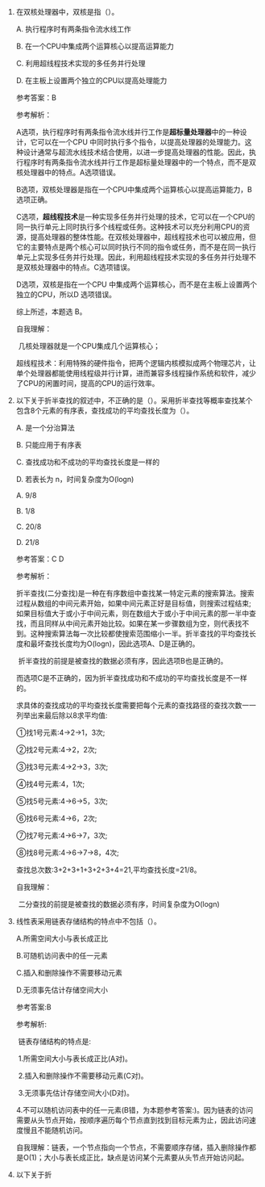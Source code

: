 1. 在双核处理器中，双核是指（）。

   A. 执行程序时有两条指令流水线工作

   B. 在一个CPU中集成两个运算核心以提高运算能力

   C. 利用超线程技术实现的多任务并行处理

   D. 在主板上设置两个独立的CPU以提高处理能力

   参考答案：B

   参考解析：

   A选项，执行程序时有两条指令流水线并行工作是**超标量处理器**中的一种设计，它可以在一个CPU 中同时执行多个指令，以提高处理器的处理能力。这种设计通常与超流水线技术结合使用，以进一步提高处理器的性能。因此，执行程序时有两条指令流水线并行工作是超标量处理器中的一个特点，而不是双核处理器中的特点。A选项错误。

   B选项，双核处理器是指在一个CPU中集成两个运算核心以提高运算能力，B选项正确。

   C选项，**超线程技术**是一种实现多任务并行处理的技术，它可以在一个CPU的同一执行单元上同时执行多个线程或任务。这种技术可以充分利用CPU的资源，提高处理器的整体性能。在双核处理器中，超线程技术也可以被应用，但它的主要特点是两个核心可以同时执行不同的指令或任务，而不是在同一执行单元上实现多任务并行处理。因此，利用超线程技术实现的多任务并行处理不是双核处理器中的特点。C选项错误。

   D选项，双核是指在一个CPU 中集成两个运算核心，而不是在主板上设置两个独立的CPU，所以D 选项错误。

   综上所述，本题选 B。

   自我理解：

   ​	几核处理器就是一个CPU集成几个运算核心；

   ​	超线程技术：利用特殊的硬件指令，把两个逻辑内核模拟成两个物理芯片，让单个处理器都能使用线程级并行计算，进而兼容多线程操作系统和软件，减少了CPU的闲置时间，提高的CPU的运行效率。

   

2. 以下关于折半查找的叙述中，不正确的是（）。采用折半查找等概率查找某个包含8个元素的有序表，查找成功的平均查找长度为（）。

   A. 是一个分治算法

   B. 只能应用于有序表

   C. 查找成功和不成功的平均查找长度是一样的

   D. 若表长为 n，时间复杂度为O(logn)

   A. 9/8

   B. 1/8

   C. 20/8

   D. 21/8

   参考答案：C  D

   参考解析：

   ​	折半查找(二分查找)是一种在有序数组中查找某一特定元素的搜索算法。搜索过程从数组的中间元素开始，如果中间元素正好是目标值，则搜索过程结束;如果目标值大于或小于中间元素，则在数组大于或小于中间元素的那一半中查找，而且同样从中间元素开始比较。如果在某一步骤数组为空，则代表找不到。这种搜索算法每一次比较都使搜索范围缩小一半。折半查找的平均查找长度和最坏查找长度均为O(logn)，因此选项A、D是正确的。

   ​	折半查找的前提是被查找的数据必须有序，因此选项B也是正确的。

   ​	而选项C是不正确的，因为折半查找成功和不成功的平均查找长度是不一样的。

   ​	求具体的查找成功的平均查找长度需要把每个元素的查找路径的查找次数一一列举出来最后除以8求平均值:

   ①找1号元素:4→2→1，3次;

   ②找2号元素:4→2，2次;

   ③找3号元素:4→2→3，3次;

   ④找4号元素:4，1次;

   ⑤找5号元素:4→6→5，3次;

   ⑥找6号元素:4→6，2次;

   ⑦找7号元素:4→6→7，3次;

   ⑧找8号元素:4→6→7→8，4次;

   查找总次数:3+2+3+1+3+2+3+4=21,平均查找长度=21/8。

   自我理解：

   ​	二分查找的前提是被查找的数据必须有序，时间复杂度为O(logn)

   

3. 线性表采用链表存储结构的特点中不包括（）。

   A.所需空间大小与表长成正比

   B.可随机访问表中的任一元素

   C.插入和删除操作不需要移动元素

   D.无须事先估计存储空间大小

   参考答案:B

   参考解析:

   ​	链表存储结构的特点是:

   ​		1.所需空间大小与表长成正比(A对)。

   ​		2.插入和删除操作不需要移动元素(C对)。

   ​		3.无须事先估计存储空间大小(D对)。

   ​		4.不可以随机访问表中的任一元素(B错，为本题参考答案:)。因为链表的访问需要从头节点开始，按顺序遍历每个节点直到找到目标元素为止，因此访问速度慢且不能随机访问。

   自我理解：链表，一个节点指向一个节点，不需要顺序存储，插入删除操作都是O(1)；大小与表长成正比，缺点是访问某个元素要从头节点开始访问起。

   

4. 以下关于折

   

   